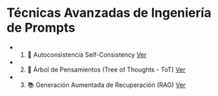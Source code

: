 # Técnicas Avanzadas de Ingeniería de Prompts

- 1. 🔄 Autoconsistencia Self-Consistency [Ver](./tecnicas_avanzadas/Self-Consistency.md)
- 2. 🌳 Árbol de Pensamientos (Tree of Thoughts - ToT) [Ver](./tecnicas_avanzadas/ToT.md)
- 3. 📚 Generación Aumentada de Recuperación (RAG) [Ver](./tecnicas_avanzadas/RAG.md)

